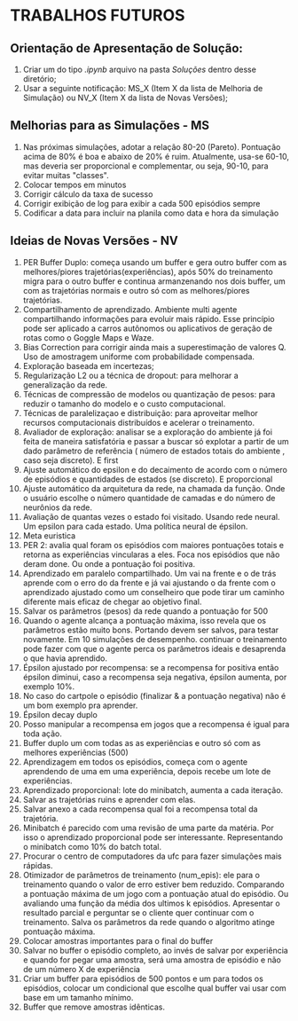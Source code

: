 # TRABALHOS FUTUROS
## Orientação de Apresentação de Solução:
1. Criar um do tipo *.ipynb* arquivo na pasta *Soluções* dentro desse diretório;
2. Usar a seguinte notificação: MS_X (Item X da lista de Melhoria de Simulação) ou NV_X (Item X da lista de Novas Versões);
## Melhorias para as Simulações - MS
1. Nas próximas simulações, adotar a relação 80-20 (Pareto). Pontuação acima de 80% é boa e abaixo de 20% é ruim. Atualmente, usa-se 60-10, mas deveria ser proporcional e complementar, ou seja, 90-10, para evitar muitas "classes".
2. Colocar tempos em minutos
3. Corrigir cálculo da taxa de sucesso
4. Corrigir exibição de log para exibir a cada 500 episódios sempre
5. Codificar a data para incluir na planila como data e hora da simulação
## Ideias de Novas Versões - NV
1. PER Buffer Duplo: começa usando um buffer e gera outro buffer com as melhores/piores trajetórias(experiências), após 50% do treinamento migra para o outro buffer e continua armanzenando nos dois buffer, um com as trajetórias normais e outro só com as melhores/piores trajetórias.
2. Compartilhamento de aprendizado. Ambiente multi agente compartilhando informações para evoluir mais rápido. Esse princípio pode ser aplicado a carros autônomos ou aplicativos de geração de rotas como o Goggle Maps e Waze.
3. Bias Correction para corrigir ainda mais a superestimação de valores Q. Uso de amostragem uniforme com probabilidade compensada.
4. Exploração baseada em incertezas;
5. Regularização L2 ou a técnica de dropout: para melhorar a generalização da rede.
6. Técnicas de compressão de modelos ou quantização de pesos: para reduzir o tamanho do modelo e o custo computacional.
7. Técnicas de paralelizaçao e distribuição: para aproveitar melhor recursos computacionais distribuídos e acelerar o treinamento.
8. Avaliador de exploração: analisar se a exploração do ambiente já foi feita de maneira satisfatória e passar a buscar só explotar a partir de um dado parâmetro de referência ( número de estados totais do ambiente , caso seja discreto). E first 
9. Ajuste automático do epsilon e do decaimento de acordo com o número de episódios e quantidades de estados (se discreto). E proporcional 
10. Ajuste automático da arquitetura da rede, na chamada da função. Onde o usuário escolhe o número quantidade de camadas e do número de neurônios da rede.
11. Avaliação de quantas vezes o estado foi visitado. Usando rede neural. Um epsilon para cada estado. Uma política neural de épsilon.
12. Meta euristica 
13. PER 2: avalia qual foram os episódios com maiores pontuações totais e retorna as experiências vincularas a eles. Foca nos episódios que não deram done. Ou onde a pontuação foi positiva.
14. Aprendizado em paralelo compartilhado. Um vai na frente e o de trás aprende com o erro do da frente e já vai ajustando o da frente com o aprendizado ajustado como um conselheiro que pode tirar um caminho diferente mais eficaz de chegar ao objetivo final.
15. Salvar os parâmetros (pesos) da rede quando a pontuação for 500
16. Quando o agente alcança a pontuação máxima, isso revela que os parâmetros estão muito bons. Portando devem ser salvos, para testar novamente. Em 10 simulações de desempenho. continuar o treinamento pode fazer com que o agente perca os parâmetros ideais e desaprenda o que havia aprendido.
17. Épsilon ajustado por recompensa: se a recompensa for positiva então épsilon diminui, caso a recompensa seja negativa, épsilon aumenta, por exemplo 10%.
18. No caso do cartpole o episódio (finalizar & a pontuação negativa) não é um bom exemplo pra aprender.
19. Épsilon decay duplo 
20. Posso manipular a recompensa em jogos que a recompensa é igual para toda ação.
21. Buffer duplo um com todas as as experiências e outro só com as melhores experiências (500)
22. Aprendizagem em todos os episódios, começa com o agente aprendendo de uma em uma experiência, depois recebe um lote de experiências.
23. Aprendizado proporcional: lote do minibatch, aumenta a cada iteração.
24. Salvar as trajetórias ruins e aprender com elas.
25. Salvar anexo a cada recompensa qual foi a recompensa total da trajetória.
26. Minibatch é parecido com uma revisão de uma parte da matéria. Por isso o aprendizado proporcional pode ser interessante. Representando o minibatch como 10% do batch total.
27. Procurar o centro de computadores da ufc para fazer simulações mais rápidas.
28. Otimizador de parâmetros de treinamento (num_epis): ele para o treinamento quando o valor de erro estiver bem reduzido. Comparando a pontuação máxima de um jogo com a pontuação atual do episódio. Ou avaliando uma função da média dos ultimos k episódios. Apresentar o resultado parcial e perguntar se o cliente quer continuar com o treinamento. Salva os parâmetros da rede quando o algoritmo atinge pontuação máxima.
29. Colocar amostras importantes para o final do buffer
30. Salvar no buffer o episódio completo, ao invés de salvar por experiência e quando for pegar uma amostra, será uma amostra de episódio e não de um número X de experiência
31. Criar um buffer para episódios de 500 pontos e um para todos os episódios, colocar um condicional que escolhe qual buffer vai usar com base em um tamanho mínimo.
32. Buffer que remove amostras idênticas.
